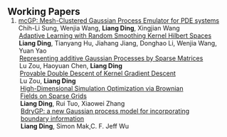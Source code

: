 <h2 id="publications" style="margin: 2px 0px -15px;">Working Papers</h2>

<div class="publications">
<ol class="bibliography">

<li>
<div class="pub-row">



  <div class="col-sm-9" style="position: relative;padding-right: 15px;padding-left: 1px;">
    <div class="title"><a href="https://arxiv.org/abs/2301.10387">mcGP: Mesh-Clustered Gaussian Process Emulator for PDE systems</a></div>
    <div class="author">Chih-Li Sung, Wenjia Wang, <strong>Liang Ding</strong>, Xingjian Wang</div>
    
  
<div class="col-sm-9" style="position: relative;padding-right: 15px;padding-left:1px;">
    <div class="title"><a href=" "> Adaptive Learning with Random Smoothing Kernel Hilbert Spaces</a></div>
    <div class="author"><strong>Liang Ding</strong>, Tianyang Hu, Jiahang Jiang, Donghao Li, Wenjia Wang, Yuan Yao</div>
    
  
<div class="col-sm-9" style="position: relative;padding-right: 15px;padding-left:1px;">
    <div class="title"><a href=" "> Representing additive Gaussian Processes by Sparse Matrices</a></div>
    <div class="author">Lu Zou, Haoyuan Chen, <strong>Liang Ding</strong></div>

<div class="col-sm-9" style="position: relative;padding-right: 15px;padding-left:1px;">
    <div class="title"><a href=" "> Provable Double Descent of Kernel Gradient Descent</a></div>
    <div class="author">Lu Zou, <strong>Liang Ding</strong></div>


<div class="col-sm-9" style="position: relative;padding-right: 15px;padding-left:1px;">
    <div class="title"><a href="https://arxiv.org/abs/2107.08595">High-Dimensional Simulation Optimization via Brownian Fields on Sparse Grids</a></div>
    <div class="author"><strong>Liang Ding</strong>, Rui Tuo,  Xiaowei Zhang</div>
   


<div class="col-sm-9" style="position: relative;padding-right: 15px;padding-left:1px;">
    <div class="title"><a href="https://arxiv.org/abs/1908.08868">BdryGP: a new Gaussian process model for incorporating boundary information</a></div>
    <div class="author"><strong>Liang Ding</strong>, Simon Mak,C. F. Jeff Wu</div>

    



  </div>


  </div>
   </div>
</div>
  </div>
</div>
</div>
</li>
  
<br>

</ol>
</div>
